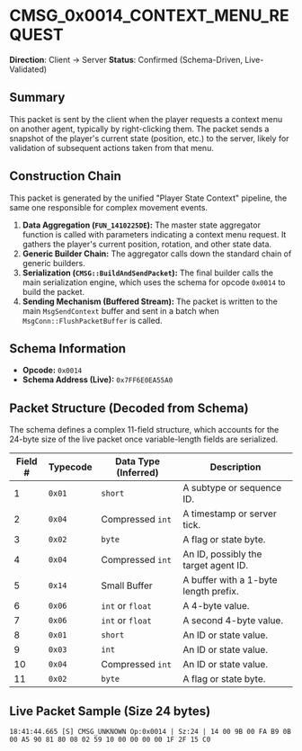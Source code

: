 # CMSG_0x0014_CONTEXT_MENU_REQUEST

**Direction**: Client -> Server
**Status**: Confirmed (Schema-Driven, Live-Validated)

## Summary

This packet is sent by the client when the player requests a context menu on another agent, typically by right-clicking them. The packet sends a snapshot of the player's current state (position, etc.) to the server, likely for validation of subsequent actions taken from that menu.

## Construction Chain

This packet is generated by the unified "Player State Context" pipeline, the same one responsible for complex movement events.

1.  **Data Aggregation (`FUN_1410225DE`):** The master state aggregator function is called with parameters indicating a context menu request. It gathers the player's current position, rotation, and other state data.
2.  **Generic Builder Chain:** The aggregator calls down the standard chain of generic builders.
3.  **Serialization (`CMSG::BuildAndSendPacket`):** The final builder calls the main serialization engine, which uses the schema for opcode `0x0014` to build the packet.
4.  **Sending Mechanism (Buffered Stream):** The packet is written to the main `MsgSendContext` buffer and sent in a batch when `MsgConn::FlushPacketBuffer` is called.

## Schema Information

- **Opcode:** `0x0014`
- **Schema Address (Live):** `0x7FF6E0EA55A0`

## Packet Structure (Decoded from Schema)

The schema defines a complex 11-field structure, which accounts for the 24-byte size of the live packet once variable-length fields are serialized.

| Field # | Typecode | Data Type (Inferred) | Description |
|---|---|---|---|
| 1 | `0x01` | `short` | A subtype or sequence ID. |
| 2 | `0x04` | Compressed `int` | A timestamp or server tick. |
| 3 | `0x02` | `byte` | A flag or state byte. |
| 4 | `0x04` | Compressed `int` | An ID, possibly the target agent ID. |
| 5 | `0x14` | Small Buffer | A buffer with a 1-byte length prefix. |
| 6 | `0x06` | `int` or `float` | A 4-byte value. |
| 7 | `0x06` | `int` or `float` | A second 4-byte value. |
| 8 | `0x01` | `short` | An ID or state value. |
| 9 | `0x03` | `int` | An ID or state value. |
| 10| `0x04` | Compressed `int` | An ID or state value. |
| 11| `0x02` | `byte` | A flag or state byte. |

## Live Packet Sample (Size 24 bytes)
`18:41:44.665 [S] CMSG_UNKNOWN Op:0x0014 | Sz:24 | 14 00 9B 00 FA B9 0B 00 A5 90 81 80 08 02 59 10 00 00 00 00 1F 2F 15 C0`